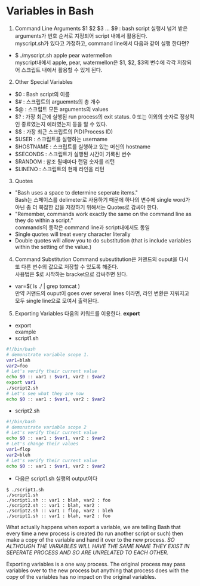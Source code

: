 Variables in Bash
===

1. Command Line Arguments
$1 $2 $3 ... $9 : bash script 실행시 넘겨 받은 arguments가 번호 순서로 지정되어 script 내에서 활용된다.  
myscript.sh가 있다고 가정하고, command line에서 다음과 같이 실행 한다면?
- $ ./myscript.sh apple pear watermellon  
myscript내에서 apple, pear, watermellon은 $1, $2, $3의 변수에 각각 저장되어 스크립트 내에서 활용할 수 있게 된다.  

2. Other Special Variables
- $0 : Bash script의 이름
- $# : 스크립트의 arguemnts의 총 개수
- $@ : 스크립트 모든 arguments의 values
- $? : 가장 최근에 실행된 run process의 exit status. 0 또는 이외의 숫자로 정상적인 종료였는지 에러였는지 등을 알 수 있다.
- $$ : 가장 최근 스크립트의 PID(Process ID)
- $USER : 스크립트를 실행하는 username
- $HOSTNAME : 스크립트를 실행하고 있는 머신의 hostname
- $SECONDS : 스크립트가 실행된 시간이 기록된 변수
- $RANDOM : 참조 될때마다 랜덤 숫자를 리턴
- $LINENO : 스크립트의 현재 라인을 리턴

3. Quotes
- "Bash uses a space to determine seperate items."  
Bash는 스페이스를 delimeter로 사용하기 때문에 하나의 변수에 single word가 아닌 좀 더 복잡한 값을 저장하기 위해서는 Quotes로 감싸야 한다.
- "Remember, commands work exactly the same on the command line as they do within a script."  
commands의 동작은 command line과 script내에서도 동일  
- Single quotes will treat every character literally  
- Double quotes will allow you to do substitution (that is include variables within the setting of the value.)

4. Command Substitution
Command subsutitution은 커맨드의 ouput을 다시 또 다른 변수의 값으로 저장할 수 있도록 해준다.  
사용법은 $로 시작하는 bracket으로 감싸주면 된다.  
- var=$( ls ./ | grep tomcat )  
만약 커맨드의 ouput이 goes over several lines 이라면, 라인 변환은 지워지고 모두 single line으로 모여서 출력된다.

5. Exporting Variables
다음의 키워드를 이용한다. **export**
- export  
example
- script1.sh
```Bash
#!/bin/bash
# demonstrate variable scope 1.
var1=blah
var2=foo
# Let's verify their current value
echo $0 :: var1 : $var1, var2 : $var2
export var1
./script2.sh
# Let's see what they are now
echo $0 :: var1 : $var1, var2 : $var2
```
- script2.sh
```Bash
#!/bin/bash
# demonstrate variable scope 2
# Let's verify their current value
echo $0 :: var1 : $var1, var2 : $var2
# Let's change their values
var1=flop
var2=bleh
# Let's verify their current value
echo $0 :: var1 : $var1, var2 : $var2
```
- 다음은 script1.sh 실행의 output이다
```
$ ./script1.sh
./script1.sh
./script1.sh :: var1 : blah, var2 : foo
./script2.sh :: var1 : blah, var2 :
./script2.sh :: var1 : flop, var2 : bleh
./script1.sh :: var1 : blah, var2 : foo
```
What actually happens when export a variable, we are telling Bash that every time a new process is created (to run another script or such) then make a copy of the variable and hand it over to the new process. _SO ALTHOUGH THE VARIABLES WILL HAVE THE SAME NAME THEY EXIST IN SEPERATE PROCESS AND SO ARE UNRELATED TO EACH OTHER._  

Exporting variables is a one way process. The original process may pass variables over to the new process but anything that process does with the copy of the variables has no impact on the original variables.  


